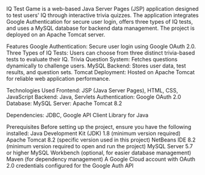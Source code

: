 IQ Test Game is a web-based Java Server Pages (JSP) application designed to test users' IQ through interactive trivia quizzes. The application integrates Google Authentication for secure user login, offers three types of IQ tests, and uses a MySQL database for backend data management. The project is deployed on an Apache Tomcat server.

Features
Google Authentication: Secure user login using Google OAuth 2.0.
Three Types of IQ Tests: Users can choose from three distinct trivia-based tests to evaluate their IQ.
Trivia Question System: Fetches questions dynamically to challenge users.
MySQL Backend: Stores user data, test results, and question sets.
Tomcat Deployment: Hosted on Apache Tomcat for reliable web application performance.

Technologies Used
Frontend: JSP (Java Server Pages), HTML, CSS, JavaScript
Backend: Java, Servlets
Authentication: Google OAuth 2.0
Database: MySQL
Server: Apache Tomcat 8.2

Dependencies: JDBC, Google API Client Library for Java


Prerequisites
Before setting up the project, ensure you have the following installed:
Java Development Kit (JDK) 1.8 (minimum version required)
Apache Tomcat 8.2 (specific version used in this project)
NetBeans IDE 8.2 (minimum version required to open and run the project)
MySQL Server 5.7 or higher
MySQL Workbench (optional, for easier database management)
Maven (for dependency management)
A Google Cloud account with OAuth 2.0 credentials configured for the Google Auth API
